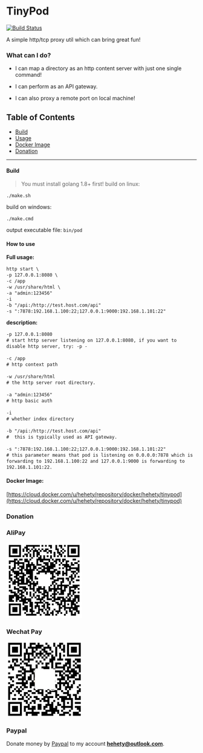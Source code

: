 # TinyPod
[![Build Status](https://travis-ci.org/hetianyi/tinypod.svg?branch=master)](https://travis-ci.org/hetianyi/tinypod)


A simple http/tcp proxy util which can bring great fun!

### What can I do?
- I can map a directory as an http content server with just one single command!

- I can perform as an API gateway.

- I can also proxy a remote port on local machine!



## Table of Contents

* [Build](#build)
* [Usage](#how-to-use)
* [Docker Image](#docker-image)
* [Donation](#donation)

------



#### Build

> You must install golang 1.8+ first!
build on linux:

```shell
./make.sh
```
build on windows:
```shell
./make.cmd
```
output executable file: ```bin/pod```



#### How to use

**Full usage:**

```shell
http start \
-p 127.0.0.1:8080 \
-c /app
-w /usr/share/html \
-a "admin:123456" 
-i 
-b "/api:/http://test.host.com/api"
-s ":7878:192.168.1.100:22;127.0.0.1:9000:192.168.1.101:22" 
```

**description:**

```shell
-p 127.0.0.1:8080 
# start http server listening on 127.0.0.1:8080, if you want to disable http server, try: -p -

-c /app
# http context path

-w /usr/share/html
# the http server root directory.

-a "admin:123456" 
# http basic auth

-i
# whether index directory

-b "/api:/http://test.host.com/api"
#  this is typically used as API gateway.

-s ":7878:192.168.1.100:22;127.0.0.1:9000:192.168.1.101:22" 
# this parameter means that pod is listening on 0.0.0.0:7878 which is forwarding to 192.168.1.100:22 and 127.0.0.1:9000 is forwarding to 192.168.1.101:22.
```



#### Docker Image:
[https://cloud.docker.com/u/hehety/repository/docker/hehety/tinypod](https://cloud.docker.com/u/hehety/repository/docker/hehety/tinypod)



### Donation

### AliPay

![](doc/alipay.png)

### Wechat Pay

![](doc/wechatpay.png)

### Paypal

Donate money by [Paypal](https://www.paypal.me/hehety) to my account **hehety@outlook.com**.